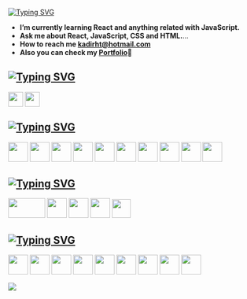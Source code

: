 [![Typing SVG](https://readme-typing-svg.demolab.com?font=Exo+2&weight=700&size=30&pause=1000&color=00b4d8&background=2F3E5A00&random=false&width=450&height=55&lines=+Hey!+I'am+Kadir!+%F0%9F%9A%80;I'am+a+Front-End+Developer%F0%9F%8C%8C;Always+learning+new+things+%F0%9F%8E%93)](https://git.io/typing-svg)

* **I’m currently learning React and anything related with JavaScript.**
* **Ask me about React, JavaScript, CSS and HTML.**...
* **How to reach me <a href="kadirht@hotmail.com">kadirht@hotmail.com</a>**
* **Also you can check my <a href="https://kadirk-portfolio.netlify.app/">Portfolio</a>🌌**

<!--## Connect with me-->
## [![Typing SVG](https://readme-typing-svg.demolab.com?font=Mina&weight=700&size=25&pause=60000&color=00b4d8&vCenter=true&random=false&width=435&height=40&lines=Connect+w%C4%B1th+me+%F0%9F%93%A8)](https://git.io/typing-svg)
<p align="left">
<a href="https://www.linkedin.com/in/kadir-karabacak-/" target="blank" rel=”noopener”><img align="center" src="https://upload.wikimedia.org/wikipedia/commons/thumb/c/ca/LinkedIn_logo_initials.png/640px-LinkedIn_logo_initials.png" alt="" height="30" width="30" /></a>
<a href="https://www.instagram.com/kadir_krbck_/" target="blank" rel=”noopener”><img align="center" src="https://upload.wikimedia.org/wikipedia/commons/thumb/e/e7/Instagram_logo_2016.svg/1200px-Instagram_logo_2016.svg.png" alt="" height="30" width="30" /></a>
</p>

## [![Typing SVG](https://readme-typing-svg.demolab.com?font=Mina&weight=700&size=25&pause=60000&color=00b4d8&vCenter=true&random=false&width=435&height=40&lines=Technologies+i+know+%F0%9F%92%AA)](https://git.io/typing-svg)
<p align="left"> 
<img src="https://cdn.jsdelivr.net/gh/devicons/devicon/icons/react/react-original.svg" width="40" height="40" />
<img src="https://cdn.jsdelivr.net/gh/devicons/devicon/icons/redux/redux-original.svg" width="40" height="40" />
<img src="https://cdn.jsdelivr.net/gh/devicons/devicon/icons/javascript/javascript-original.svg" width="40" height="40"/>
<img src="https://cdn.jsdelivr.net/gh/devicons/devicon/icons/sass/sass-original.svg" width="40" height="40" />
<img src="https://cdn.jsdelivr.net/gh/devicons/devicon/icons/git/git-original.svg" width="40" height="40" />         
<img src="https://cdn.jsdelivr.net/gh/devicons/devicon/icons/bootstrap/bootstrap-original.svg" width="40" height="40"  />          
<img src="https://cdn.jsdelivr.net/gh/devicons/devicon/icons/css3/css3-original.svg" width="40" height="40" /> 
<img src="https://cdn.jsdelivr.net/gh/devicons/devicon/icons/html5/html5-original.svg" width="40" height="40" />         
<img src="https://cdn.jsdelivr.net/gh/devicons/devicon/icons/npm/npm-original-wordmark.svg" width="40" height="40" />
<img src="https://cdn.jsdelivr.net/gh/devicons/devicon@latest/icons/tailwindcss/tailwindcss-original.svg" width="40" height="40" />
 </p>

## [![Typing SVG](https://readme-typing-svg.demolab.com?font=Mina&weight=700&size=25&pause=60000&color=00b4d8&vCenter=true&random=false&width=435&height=40&lines=Technologies+currently+on+it+👍)](https://git.io/typing-svg)
<p align="left">
<img src="https://miro.medium.com/v2/resize:fit:1400/format:webp/0*52qVwGlIyCWSQNDl.png" width="75" height="40" />
<img src="https://cdn.jsdelivr.net/gh/devicons/devicon/icons/typescript/typescript-original.svg" width="40" height="40" />
<img src="https://raw.githubusercontent.com/gilbarbara/logos/main/logos/nextjs-icon.svg" width="40" height="40" />
<img src="https://cdn.jsdelivr.net/gh/devicons/devicon/icons/materialui/materialui-original.svg" width="40" height="40" />
<img src="https://cdn.jsdelivr.net/gh/devicons/devicon@latest/icons/supabase/supabase-original.svg" width="38" height="38" />

</p>
 
## [![Typing SVG](https://readme-typing-svg.demolab.com?font=Mina&weight=700&size=20&pause=60000&color=00b4d8&vCenter=true&random=false&width=435&height=40&lines=Tools+🔧)](https://git.io/typing-svg)
<p align="left">
<img src="https://cdn.jsdelivr.net/gh/devicons/devicon/icons/canva/canva-original.svg" width="40" height="40"/>
<img src="https://cdn.jsdelivr.net/gh/devicons/devicon/icons/vscode/vscode-original-wordmark.svg" width="40" height="40"/>
<img src="https://www.talentcoders.co/wp-content/uploads/2023/03/image-61.png" width="40" height="40"/>
<img src="https://static-00.iconduck.com/assets.00/netlify-icon-2048x2048-xurlvzbi.png" width="40" height="40"/>
<img src="https://static.wikia.nocookie.net/logopedia/images/a/a7/Vercel_favicon.svg/revision/latest?cb=20221026155821" width="40" height="40"/>
<img src="https://www.svgrepo.com/show/332023/code-sandbox-circle.svg" width="40" height="40"/>
<img src="https://cdn.jsdelivr.net/gh/devicons/devicon/icons/eslint/eslint-original-wordmark.svg" width="40" height="40" />
<img src="https://c.staticblitz.com/assets/pwa-icon-f559737e5eae9b3544e5cc1291118bf758ee20873d496f1ce2052859fb3b72d6.png" width="40" height="40" />
<img src="https://cdn.jsdelivr.net/gh/devicons/devicon@latest/icons/cypressio/cypressio-original.svg" width="40" height="40" />
       
</p>

![](https://komarev.com/ghpvc/?username=KadirKarabacak)
